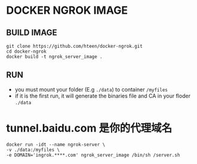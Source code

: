 # DOCKER NGROK IMAGE

## BUILD IMAGE

```linux
git clone https://github.com/hteen/docker-ngrok.git
cd docker-ngrok
docker build -t ngrok_server_image .
```

## RUN
* you must mount your folder (E.g `./data`) to container `/myfiles`
* if it is the first run, it will generate the binaries file and CA in your floder `./data`

# tunnel.baidu.com 是你的代理域名
```linux
docker run -idt --name ngrok-server \
-v ./data:/myfiles \
-e DOMAIN='ingrok.****.com' ngrok_server_image /bin/sh /server.sh
```
